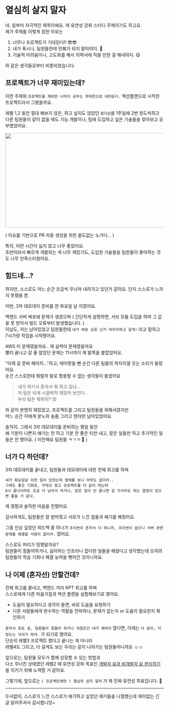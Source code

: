 # 열심히 살지 말자

네. 일부러 자극적인 제목이에요. 제 유연성 강화 스터디 주제이기도 하고요.<br>
제가 주제를 이렇게 정한 이유는
 
1. 너무나 프로젝트가 기대된다!! 😎😎
2. 내가 혹시나, 팀원들한테 민폐가 되지 말아야지. 🥲
3. 기술적 어려움이나, 고도화를 해서 이력서에 적을 만한 걸 해내야지. 😋

와 같은 생각들로부터 비롯되었습니다.
## 프로젝트가 너무 재미있는데?

이런 주제와 `프로젝트를 제외한 나머지 공부는 최대한으로 내려둔다.` 액션플랜으로 시작한 프로젝트라서 그랬을까요.

레벨 1,2 동안 절대 해보지 않은, 하고 싶지도 않았던 `왔다감`을 1주일에 2번 정도씩하고<br>
다른 팀원들이 같이 없을 때도 기능 개발이나, 팀에 도입하고 싶은 기술들을 찾아보고 공부했었어요.

<img src="https://i.imgur.com/A8pjPL8.png" width="600" height="300">

( 이슈를 기반으로 PR 자동 생성을 위한 끝도없는 노가다... )

특히, 이런 시간이 싫지 않고 너무 좋았어요.<br>
초반이라서 빠르게 개발되는 게 너무 재밌기도, 도입한 기술들을 팀원들이 좋아하는 것도 너무 만족스러웠어요.<br>

## 힘드네...?

하지만, 스스로도 어느 순간 조금씩 무너져 내려가고 있던거 같아요.
단지 스스로가 느끼지 못했을 뿐.

이번, 3차 데모데이 준비를 한 화요일 날 이였어요.

백엔드 서버 배포에 문제가 생겼으며 ( 간단하게 설명하면, 서브 모듈 도입을 하며 그 값을 못 받아서 빌드 오류부터 발생했습니다. )<br>
이날도, 저는 남아있었고 팀원들한테 `내가 배포 오류 난거 마무리하고 갈게!` 라고 말하고 7시가량 작업을 시작했어요.

AWS 이 문제였을까요.. 제 실력이 문제였을까요<br>
빨리 끝나고 갈 줄 알았던 문제는 11시까지 제 발목을 붙잡았어요.

"이제 갈 준비 해야지..."하고, 에어팟을 뺀 순간 다른 팀들의 왁자지껄 웃는 소리가 들렸어요.<br>
순간 스스로한테 뭐랄까 말로 형용할 수 없는 생각들이 들었어요

> 내가 여기서 혼자서 뭐 하고 있냐...<br>
> 저 팀은 되게 시끌벅적 재밌어 보인다 .<br>
> 우리 팀은 뭐하지? 😡

와 같이 분명히 재밌었고, 프로젝트를 그리고 팀원들을 위해서였지만<br>
어느 순간 저에게 분노와 슬픔 그리고 현타만 남아있었어요.

솔직히, 그래서 3차 데모데이를 준비하는 평일 동안<br>
왜 기분이 나쁜지 얘기는 안 하고 기분 안 좋은 티만 내고, 맡은 일들만 하고 추가적인 일들은 안 했어요. ( 미안해요 팀원들 ㅋㄱㄲ 🙂 )

## 너가 다 하던데?

3차 데모데이를 끝내고, 팀원들과 데모데이에 대한 전체 회고를 하며

```
내가 화요일날 이런 일이 있었는데 옆에를 보니 아무도 없더라..
그래도 좋은 기회로, 우테코 왔고 프로젝트를 다 같이 하는데
6시 끝나더라도 조금 더 남아서 하거나, 맡은 일이 안 끝나면 집 가서라도 하는 열정이 있으면 좋을 거 같다.
```

제 경험과 솔직한 마음을 전했어요.

감사하게도, 팀원들은 잘 받아줬고 서로가 느낀 점들과 얘기를 해줬어요.

그중 인상 깊었던 피드백 중 하나가
`조이썬이 혼자서 다 하니까, 조이썬이 없으니 서버 관련 문제를 해결할 사람이 없더라.` 였어요.

스스로도 머리가 띵했달까요?<br>
팀원들이 힘들어하거나, 싫어하는 인프라나 잡다한 일들을 해왔다고 생각했는데 오히려 팀원들의 학습 기회나 해결 능력을 뺏어간 것이니까요.

## 나 이제 (혼자선) 안할건데?

전체 회고를 끝내고, 백엔드 끼리 KPT 회고를 하며<br>
스스로에게 다른 마음가짐과 액션 플랜을 실험해보기로 했어요.

- 도움이 필요하다고 생각이 들면, 바로 도움을 요청하기
- 다른 사람들에게 완수하는 역활을 전파하나, 문제가 없는지 or 도움이 필요한지 확인하기

`혼자서 모든 걸, 팀원들이 힘들어 하거나 귀찮은건 내가 해야지` 였다면, 이제는 `다 같이, 이 정도는 각자가 하자.` 가 되기로 했어요.<br>
단순히 레벨3 프로젝트 했다고 끝나는 게 아니라<br>
레벨4도 그리고, 더 길게도 보는 우리는 같이 나아가는 팀원들이니까요 ☺️☺️

앞으로는, 팀원들 모두가 함께 성장할 수 있는 방법과<br>
다소 무너진 상태였던 레벨2 때 유연성 강화 목표인 [개발자 삶과 비개발자 삶 분리하기](https://github.com/youngsu5582/woowa-writing/blob/level2/level2.md) 을 지키기 위해 노력할 거 같아요.

그렇기에, 앞으로는 `( 프로젝트에만 ) 열심히 살지 말자` 가 제 진짜 유연성 목표입니다. 🫡

---

두서없이, 스스로가 느낀 스스로가 얘기하고 싶었던 얘기들을 나열했는데
재미없는 긴 글 읽어주셔서 감사합니당~
